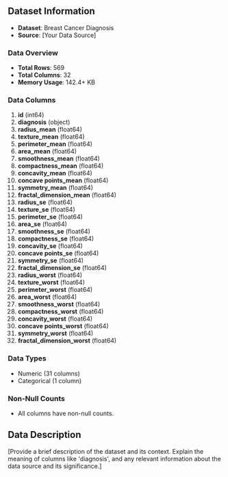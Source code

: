 ## Dataset Information

- **Dataset**: Breast Cancer Diagnosis
- **Source**: [Your Data Source]

### Data Overview

- **Total Rows**: 569
- **Total Columns**: 32
- **Memory Usage**: 142.4+ KB

### Data Columns

1. **id** (int64)
2. **diagnosis** (object)
3. **radius_mean** (float64)
4. **texture_mean** (float64)
5. **perimeter_mean** (float64)
6. **area_mean** (float64)
7. **smoothness_mean** (float64)
8. **compactness_mean** (float64)
9. **concavity_mean** (float64)
10. **concave points_mean** (float64)
11. **symmetry_mean** (float64)
12. **fractal_dimension_mean** (float64)
13. **radius_se** (float64)
14. **texture_se** (float64)
15. **perimeter_se** (float64)
16. **area_se** (float64)
17. **smoothness_se** (float64)
18. **compactness_se** (float64)
19. **concavity_se** (float64)
20. **concave points_se** (float64)
21. **symmetry_se** (float64)
22. **fractal_dimension_se** (float64)
23. **radius_worst** (float64)
24. **texture_worst** (float64)
25. **perimeter_worst** (float64)
26. **area_worst** (float64)
27. **smoothness_worst** (float64)
28. **compactness_worst** (float64)
29. **concavity_worst** (float64)
30. **concave points_worst** (float64)
31. **symmetry_worst** (float64)
32. **fractal_dimension_worst** (float64)

### Data Types

- Numeric (31 columns)
- Categorical (1 column)

### Non-Null Counts

- All columns have non-null counts.

## Data Description

[Provide a brief description of the dataset and its context. Explain the meaning of columns like 'diagnosis', and any relevant information about the data source and its significance.]
